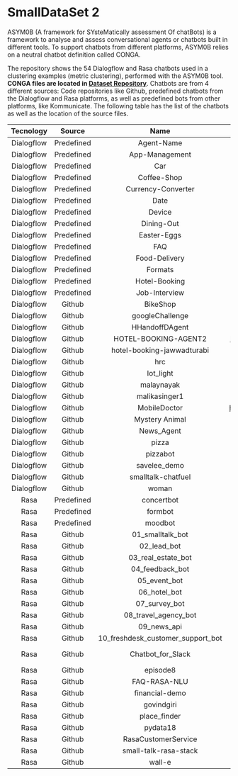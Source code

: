 # SmallDataSet 2
ASYM0B (A framework for SYsteMatically assessment Of chatBots) is a framework to analyse and assess conversational agents or chatbots built in different tools. To support chatbots from different platforms, ASYM0B relies on a neutral chatbot definition called CONGA.

The repository shows the 54 Dialogflow and Rasa chatbots used in a clustering examples (metric clustering), performed with the ASYM0B tool. **CONGA files are located in [Dataset Repository](https://github.com/ASYM0B/Dataset)**. Chatbots are from 4 different sources: Code repositories like Github, predefined chatbots from the Dialogflow and Rasa platforms, as well as predefined bots from other platforms, like Kommunicate. The following table has the list of the chatbots as well as the location of the source files. 

|  Tecnology |   Source   |                Name               |                                            Location                                            |
|:----------:|:----------:|:---------------------------------:|:----------------------------------------------------------------------------------------------:|
| Dialogflow | Predefined |             Agent-Name            |                              https://dialogflow.cloud.google.com/                              |
| Dialogflow | Predefined |           App-Management          |                              https://dialogflow.cloud.google.com/                              |
| Dialogflow | Predefined |                Car                |                              https://dialogflow.cloud.google.com/                              |
| Dialogflow | Predefined |            Coffee-Shop            |                              https://dialogflow.cloud.google.com/                              |
| Dialogflow | Predefined |         Currency-Converter        |                              https://dialogflow.cloud.google.com/                              |
| Dialogflow | Predefined |                Date               |                              https://dialogflow.cloud.google.com/                              |
| Dialogflow | Predefined |               Device              |                              https://dialogflow.cloud.google.com/                              |
| Dialogflow | Predefined |             Dining-Out            |                              https://dialogflow.cloud.google.com/                              |
| Dialogflow | Predefined |            Easter-Eggs            |                              https://dialogflow.cloud.google.com/                              |
| Dialogflow | Predefined |                FAQ                |                              https://dialogflow.cloud.google.com/                              |
| Dialogflow | Predefined |           Food-Delivery           |                              https://dialogflow.cloud.google.com/                              |
| Dialogflow | Predefined |              Formats              |                              https://dialogflow.cloud.google.com/                              |
| Dialogflow | Predefined |           Hotel-Booking           |                              https://dialogflow.cloud.google.com/                              |
| Dialogflow | Predefined |           Job-Interview           |                              https://dialogflow.cloud.google.com/                              |
| Dialogflow |   Github   |              BikeShop             |                   https://github.com/dialogflow/fulfillment-bike-shop-nodejs                   |
| Dialogflow |   Github   |          googleChallenge          |                https://github.com/singhricha2995/google_solution_challenge_2020                |
| Dialogflow |   Github   |           HHandoffDAgent          |                               https://github.com/ilofeudo/Chatbot                              |
| Dialogflow |   Github   |        HOTEL-BOOKING-AGENT2       |                https://github.com/UmerMIB/hotel-booking-agent-V2-api-dialogflow                |
| Dialogflow |   Github   |     hotel-booking-jawwadturabi    |                 https://github.com/jawwadturabi/hotel-booking-agent-dialogflow                 |
| Dialogflow |   Github   |                hrc                |                            https://github.com/csendranshi/Hrchatbot                            |
| Dialogflow |   Github   |             Iot_light             |                         https://github.com/google/voice-iot-maker-demo                         |
| Dialogflow |   Github   |             malaynayak            |                         https://github.com/malaynayak/dialogflow_agent                         |
| Dialogflow |   Github   |           malikasinger1           |                                https://github.com/malikasinger1                                |
| Dialogflow |   Github   |            MobileDoctor           |                https://github.com/KushanChamindu/MobileDoctor_DialogFlow_backup                |
| Dialogflow |   Github   |           Mystery Animal          |                       https://github.com/googlecreativelab/mystery-animal                      |
| Dialogflow |   Github   |             News_Agent            |                          https://github.com/SrinivasGolla/News_Chatbot                         |
| Dialogflow |   Github   |               pizza               |                      https://github.com/budigunawan99/agent-dialogflow-gcp                     |
| Dialogflow |   Github   |              pizzabot             |                        https://github.com/gmmonsalve/dialogflow-pizzabot                       |
| Dialogflow |   Github   |            savelee_demo           |                  https://github.com/UniversalAdministrator/dialogflow-examples                 |
| Dialogflow |   Github   |         smalltalk-chatfuel        |                             https://github.com/Janis-ai/Dialogflow                             |
| Dialogflow |   Github   |               woman               |                      https://github.com/ascir/dialogflow_agent_WomanSafety                     |
|    Rasa    | Predefined |             concertbot            |                       https://github.com/RasaHQ/rasa/tree/1.10.x/examples                      |
|    Rasa    | Predefined |              formbot              |                       https://github.com/RasaHQ/rasa/tree/1.10.x/examples                      |
|    Rasa    | Predefined |              moodbot              |                       https://github.com/RasaHQ/rasa/tree/1.10.x/examples                      |
|    Rasa    |   Github   |          01_smalltalk_bot         |                       https://github.com/cedextech/rasa-chatbot-templates                      |
|    Rasa    |   Github   |            02_lead_bot            |                       https://github.com/cedextech/rasa-chatbot-templates                      |
|    Rasa    |   Github   |         03_real_estate_bot        |                       https://github.com/cedextech/rasa-chatbot-templates                      |
|    Rasa    |   Github   |          04_feedback_bot          |                       https://github.com/cedextech/rasa-chatbot-templates                      |
|    Rasa    |   Github   |            05_event_bot           |                       https://github.com/cedextech/rasa-chatbot-templates                      |
|    Rasa    |   Github   |            06_hotel_bot           |                       https://github.com/cedextech/rasa-chatbot-templates                      |
|    Rasa    |   Github   |           07_survey_bot           |                       https://github.com/cedextech/rasa-chatbot-templates                      |
|    Rasa    |   Github   |        08_travel_agency_bot       |                       https://github.com/cedextech/rasa-chatbot-templates                      |
|    Rasa    |   Github   |            09_news_api            |                       https://github.com/cedextech/rasa-chatbot-templates                      |
|    Rasa    |   Github   | 10_freshdesk_customer_support_bot |                       https://github.com/cedextech/rasa-chatbot-templates                      |
|    Rasa    |   Github   |         Chatbot_for_Slack         | https://github.com/parulnith/Building-a-Conversational-Chatbot-for-Slack-using-Rasa-and-Python |
|    Rasa    |   Github   |              episode8             |                           https://github.com/RasaHQ/rasa-masterclass                           |
|    Rasa    |   Github   |            FAQ-RASA-NLU           |                           https://github.com/krishnaik06/FAQ-RASA-NLU                          |
|    Rasa    |   Github   |           financial-demo          |                      https://github.com/RasaHQ/financial-demo/tree/rasa-1                      |
|    Rasa    |   Github   |             govindgiri            |                         https://github.com/govindgiri2021/Rasa-x-demo1                         |
|    Rasa    |   Github   |            place_finder           |                    https://github.com/RasaHQ/tutorial-rasa-google-assistant                    |
|    Rasa    |   Github   |              pydata18             |                           https://github.com/tmbo/rasa-demo-pydata18                           |
|    Rasa    |   Github   |        RasaCustomerService        |                        https://github.com/ashus3868/RasaCustomerService                        |
|    Rasa    |   Github   |       small-talk-rasa-stack       |                      https://github.com/rahul051296/small-talk-rasa-stack                      |
|    Rasa    |   Github   |               wall-e              |                             https://github.com/itsromiljain/chatbot                            |
